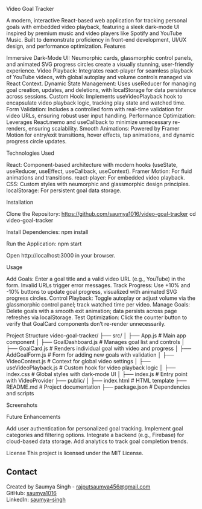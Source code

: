 Video Goal Tracker
 
A modern, interactive React-based web application for tracking personal goals with embedded video playback, featuring a sleek dark-mode UI inspired by premium music and video players like Spotify and YouTube Music. Built to demonstrate proficiency in front-end development, UI/UX design, and performance optimization.
Features

Immersive Dark-Mode UI: Neumorphic cards, glassmorphic control panels, and animated SVG progress circles create a visually stunning, user-friendly experience.
Video Playback: Integrates react-player for seamless playback of YouTube videos, with global autoplay and volume controls managed via React Context.
Dynamic State Management: Uses useReducer for managing goal creation, updates, and deletions, with localStorage for data persistence across sessions.
Custom Hook: Implements useVideoPlayback hook to encapsulate video playback logic, tracking play state and watched time.
Form Validation: Includes a controlled form with real-time validation for video URLs, ensuring robust user input handling.
Performance Optimization: Leverages React.memo and useCallback to minimize unnecessary re-renders, ensuring scalability.
Smooth Animations: Powered by Framer Motion for entry/exit transitions, hover effects, tap animations, and dynamic progress circle updates.

Technologies Used

React: Component-based architecture with modern hooks (useState, useReducer, useEffect, useCallback, useContext).
Framer Motion: For fluid animations and transitions.
react-player: For embedded video playback.
CSS: Custom styles with neumorphic and glassmorphic design principles.
localStorage: For persistent goal data storage.

Installation

Clone the Repository:
https://github.com/saumya1016/video-goal-tracker
cd video-goal-tracker


Install Dependencies:
npm install


Run the Application:
npm start

Open http://localhost:3000 in your browser.


Usage

Add Goals: Enter a goal title and a valid video URL (e.g., YouTube) in the form. Invalid URLs trigger error messages.
Track Progress: Use +10% and -10% buttons to update goal progress, visualized with animated SVG progress circles.
Control Playback: Toggle autoplay or adjust volume via the glassmorphic control panel; track watched time per video.
Manage Goals: Delete goals with a smooth exit animation; data persists across page refreshes via localStorage.
Test Optimization: Click the counter button to verify that GoalCard components don’t re-render unnecessarily.

Project Structure
video-goal-tracker/
├── src/
│   ├── App.js              # Main app component
│   ├── GoalDashboard.js    # Manages goal list and controls
│   ├── GoalCard.js         # Renders individual goal with video and progress
│   ├── AddGoalForm.js      # Form for adding new goals with validation
│   ├── VideoContext.js     # Context for global video settings
│   ├── useVideoPlayback.js # Custom hook for video playback logic
│   ├── index.css           # Global styles with dark-mode UI
│   ├── index.js            # Entry point with VideoProvider
├── public/
│   ├── index.html          # HTML template
├── README.md               # Project documentation
├── package.json            # Dependencies and scripts

Screenshots


Future Enhancements

Add user authentication for personalized goal tracking.
Implement goal categories and filtering options.
Integrate a backend (e.g., Firebase) for cloud-based data storage.
Add analytics to track goal completion trends.

License
This project is licensed under the MIT License.
## Contact

Created by Saumya Singh - [rajputsaumya456@gmail.com](mailto:rajputsaumya456@gmail.com)  
GitHub: [saumya1016](https://github.com/saumya1016)  
LinkedIn: [saumya-singh](https://www.linkedin.com/in/saumya-singh-4b97a3314)